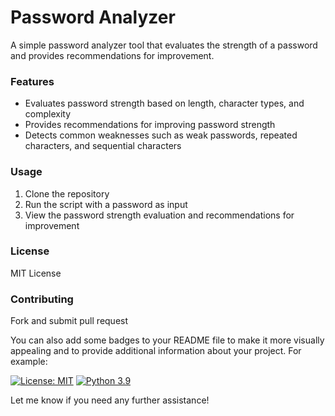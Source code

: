 **Password Analyzer**
=====================

A simple password analyzer tool that evaluates the strength of a password and provides recommendations for improvement.

### Features

* Evaluates password strength based on length, character types, and complexity
* Provides recommendations for improving password strength
* Detects common weaknesses such as weak passwords, repeated characters, and sequential characters

### Usage

1. Clone the repository
2. Run the script with a password as input
3. View the password strength evaluation and recommendations for improvement

### License

MIT License

### Contributing

Fork and submit pull request

You can also add some badges to your README file to make it more visually appealing and to provide additional information about your project. For example:

[![License: MIT](https://img.shields.io/badge/License-MIT-yellow.svg)](https://opensource.org/licenses/MIT)
[![Python 3.9](https://img.shields.io/badge/Python-3.9-blue.svg)](https://www.python.org/downloads/release/python-390/)

Let me know if you need any further assistance!

